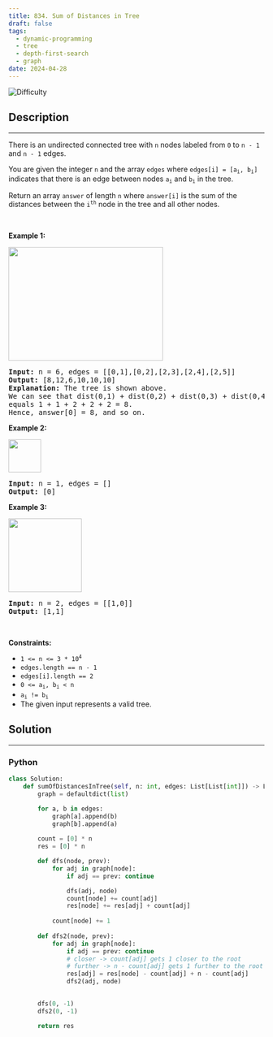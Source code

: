 ```yaml
---
title: 834. Sum of Distances in Tree
draft: false
tags: 
  - dynamic-programming
  - tree
  - depth-first-search
  - graph
date: 2024-04-28
---
```


![Difficulty](https://img.shields.io/badge/Difficulty-Hard-blue.svg)

## Description

---
<p>There is an undirected connected tree with <code>n</code> nodes labeled from <code>0</code> to <code>n - 1</code> and <code>n - 1</code> edges.</p>

<p>You are given the integer <code>n</code> and the array <code>edges</code> where <code>edges[i] = [a<sub>i</sub>, b<sub>i</sub>]</code> indicates that there is an edge between nodes <code>a<sub>i</sub></code> and <code>b<sub>i</sub></code> in the tree.</p>

<p>Return an array <code>answer</code> of length <code>n</code> where <code>answer[i]</code> is the sum of the distances between the <code>i<sup>th</sup></code> node in the tree and all other nodes.</p>

<p>&nbsp;</p>
<p><strong class="example">Example 1:</strong></p>
<img alt="" src="https://assets.leetcode.com/uploads/2021/07/23/lc-sumdist1.jpg" style="width: 304px; height: 224px;" />
<pre>
<strong>Input:</strong> n = 6, edges = [[0,1],[0,2],[2,3],[2,4],[2,5]]
<strong>Output:</strong> [8,12,6,10,10,10]
<strong>Explanation:</strong> The tree is shown above.
We can see that dist(0,1) + dist(0,2) + dist(0,3) + dist(0,4) + dist(0,5)
equals 1 + 1 + 2 + 2 + 2 = 8.
Hence, answer[0] = 8, and so on.
</pre>

<p><strong class="example">Example 2:</strong></p>
<img alt="" src="https://assets.leetcode.com/uploads/2021/07/23/lc-sumdist2.jpg" style="width: 64px; height: 65px;" />
<pre>
<strong>Input:</strong> n = 1, edges = []
<strong>Output:</strong> [0]
</pre>

<p><strong class="example">Example 3:</strong></p>
<img alt="" src="https://assets.leetcode.com/uploads/2021/07/23/lc-sumdist3.jpg" style="width: 144px; height: 145px;" />
<pre>
<strong>Input:</strong> n = 2, edges = [[1,0]]
<strong>Output:</strong> [1,1]
</pre>

<p>&nbsp;</p>
<p><strong>Constraints:</strong></p>

<ul>
	<li><code>1 &lt;= n &lt;= 3 * 10<sup>4</sup></code></li>
	<li><code>edges.length == n - 1</code></li>
	<li><code>edges[i].length == 2</code></li>
	<li><code>0 &lt;= a<sub>i</sub>, b<sub>i</sub> &lt; n</code></li>
	<li><code>a<sub>i</sub> != b<sub>i</sub></code></li>
	<li>The given input represents a valid tree.</li>
</ul>


## Solution

---
### Python
``` py title='sum-of-distances-in-tree'
class Solution:
    def sumOfDistancesInTree(self, n: int, edges: List[List[int]]) -> List[int]:
        graph = defaultdict(list)

        for a, b in edges:
            graph[a].append(b)
            graph[b].append(a)
        
        count = [0] * n
        res = [0] * n

        def dfs(node, prev):
            for adj in graph[node]:
                if adj == prev: continue

                dfs(adj, node)
                count[node] += count[adj]
                res[node] += res[adj] + count[adj]
            
            count[node] += 1
        
        def dfs2(node, prev):
            for adj in graph[node]:
                if adj == prev: continue
                # closer -> count[adj] gets 1 closer to the root
                # further -> n - count[adj] gets 1 further to the root
                res[adj] = res[node] - count[adj] + n - count[adj]
                dfs2(adj, node)

        
        dfs(0, -1)
        dfs2(0, -1)

        return res

```


